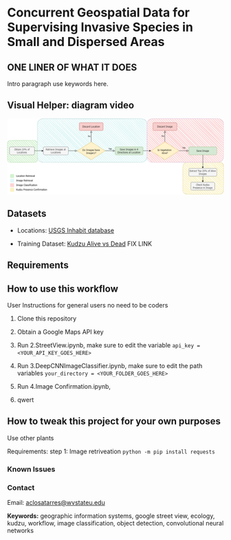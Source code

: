 # Concurrent Geospatial Data for Supervising Invasive Species in Small and Dispersed Areas 

## ONE LINER OF WHAT IT DOES

Intro paragraph use keywords here.

## Visual Helper: diagram video
![Workflow of our proposed model](Workflow.png)

## Datasets
- Locations: [USGS Inhabit database](https://gis.usgs.gov/inhabit/)

- Training Dataset: [Kudzu Alive vs Dead](https://gis.usgs.gov/inhabit/) FIX LINK

## Requirements


## How to use this workflow
User Instructions for general users no need to be coders
1. Clone this repository
2. Obtain a Google Maps API key
3. Run 2.StreetView.ipynb, make sure to edit the variable `api_key = <YOUR_API_KEY_GOES_HERE>`
4. Run 3.DeepCNNImageClassifier.ipynb, make sure to edit the path variables `your_directory = <YOUR_FOLDER_GOES_HERE>`
5. Run 4.Image Confirmation.ipynb, 
   

6. qwert




## How to tweak this project for your own purposes
Use other plants

Requirements:
step 1: Image retriveation
`python -m pip install requests`




### Known Issues



### Contact
Email: aclosatarres@wvstateu.edu




**Keywords:** geographic information systems, google street view, ecology, kudzu, workflow,
image classification, object detection, convolutional neural networks
